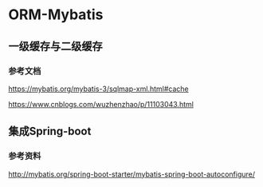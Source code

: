 # ORM-Mybatis



## 一级缓存与二级缓存



### 参考文档

https://mybatis.org/mybatis-3/sqlmap-xml.html#cache

https://www.cnblogs.com/wuzhenzhao/p/11103043.html





## 集成Spring-boot





### 参考资料

http://mybatis.org/spring-boot-starter/mybatis-spring-boot-autoconfigure/


